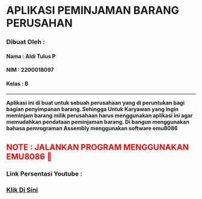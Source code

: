 <h1>APLIKASI PEMINJAMAN BARANG PERUSAHAN</h1>
   

<h3>Dibuat Oleh :</h3>
<h4>Nama   : Aldi Tulus P<h4>
<h4>NIM    : 2200018097<h4>
<h4>Kelas  : B<h4>
<hr>
<p>Aplikasi ini di buat untuk sebuah perusahaan yang di peruntukan bagi bagian penyimpanan barang. Sehingga Untuk Karyawan yang ingin meminjam barang milik perusahaan harus menggunakan aplikasi ini agar memudahkan pendataan peminjaman barang. Di bangun menggunakan bahasa pemrograman Assembly menggunakan software emu8086</p>

<h2 style="color: red;">NOTE : JALANKAN PROGRAM MENGGUNAKAN EMU8086 🙏</h2>

<h3>Link Persentasi Youtube : </h3>
<h3>
   <a href="https://www.youtube.com/watch?v=Wbl8trrN0L0">Klik Di Sini</a>
</h3>
